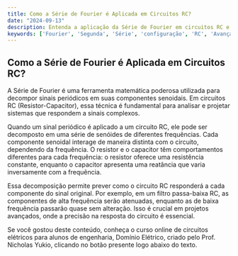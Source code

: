 ```yaml
---
title: Como a Série de Fourier é Aplicada em Circuitos RC?
date: "2024-09-13"
description: Entenda a aplicação da Série de Fourier em circuitos RC e sua importância em projetos avançados.
keywords: ['Fourier', 'Segunda', 'Série', 'configuração', 'RC', 'Avançada', 'Projeto']
---
```


## Como a Série de Fourier é Aplicada em Circuitos RC?

A Série de Fourier é uma ferramenta matemática poderosa utilizada para decompor sinais periódicos em suas componentes senoidais. Em circuitos RC (Resistor-Capacitor), essa técnica é fundamental para analisar e projetar sistemas que respondem a sinais complexos.

Quando um sinal periódico é aplicado a um circuito RC, ele pode ser decomposto em uma série de senóides de diferentes frequências. Cada componente senoidal interage de maneira distinta com o circuito, dependendo da frequência. O resistor e o capacitor têm comportamentos diferentes para cada frequência: o resistor oferece uma resistência constante, enquanto o capacitor apresenta uma reatância que varia inversamente com a frequência.

Essa decomposição permite prever como o circuito RC responderá a cada componente do sinal original. Por exemplo, em um filtro passa-baixa RC, as componentes de alta frequência serão atenuadas, enquanto as de baixa frequência passarão quase sem alteração. Isso é crucial em projetos avançados, onde a precisão na resposta do circuito é essencial.

Se você gostou deste conteúdo, conheça o curso online de circuitos elétricos para alunos de engenharia, Domínio Elétrico, criado pelo Prof. Nicholas Yukio, clicando no botão presente logo abaixo do texto.